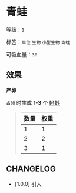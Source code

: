 # 青蛙

等级：`1`

标签：`单位` `生物` `小型生物` `青蛙`

可吸血量：`30`

## 效果

**产卵**

`占领` 时生成 **1-3** 个 [蝌蚪](蝌蚪.md)

> 数量 | 权重
> --- | ---
> 1 | 1
> 2 | 2
> 3 | 1

## CHANGELOG

- [1.0.0] 引入
